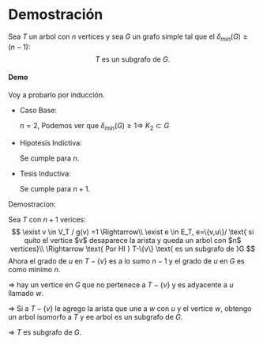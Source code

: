 # Demostración

Sea $T$ un arbol con $n$ vertices y sea $G$ un grafo simple tal que el $\delta_{min}(G) \ge (n-1)$:
$$
T\text{ es un subgrafo de }G.
$$

#### Demo

Voy a probarlo por inducción.

- Caso Base:

  $n=2$,  Podemos ver que $\delta_{min}(G) \ge 1 \Rightarrow$ $K_2 \subset G$

- Hipotesis Indictiva:

  Se cumple para $n$.

- Tesis Inductiva:

  Se cumple para $n+1$.

Demostracion:

Sea $T$ con $n+1$ verices:
$$
\exist v \in V_T / g(v) =1 \Rightarrow\\
 \exist e \in E_T, e=\{v,u\}/ \text{ si quito el vertice $v$ desaparece la arista y queda un arbol con $n$ vertices}\\
 \Rightarrow \text{ Por HI } T-\{v\} \text{ es un subgrafo de }G
$$
Ahora el grado de $u$  en $T-\{v\}$ es a lo sumo $n-1$ y el grado de $u$ en $G$ es como minimo $n$.

$\Rightarrow$ hay un vertice en $G$ que no pertenece a $T-\{v\}$  y es adyacente a $u$ llamado $w$.

$\Rightarrow$ Si a $T-\{v\}$ le agrego la arista que une a $w$ con $u$ y el vertice $w$, obtengo un arbol isomorfo a $T$ y ee arbol es un subgrafo de $G$.

$\Rightarrow$ $T$ es subgrafo de $G$.